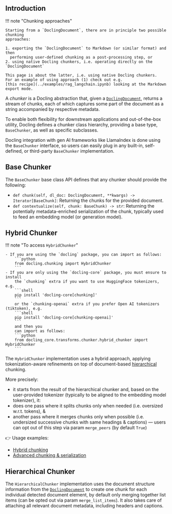 ## Introduction

!!! note "Chunking approaches"

    Starting from a `DoclingDocument`, there are in principle two possible chunking
    approaches:

    1. exporting the `DoclingDocument` to Markdown (or similar format) and then
      performing user-defined chunking as a post-processing step, or
    2. using native Docling chunkers, i.e. operating directly on the `DoclingDocument`

    This page is about the latter, i.e. using native Docling chunkers.
    For an example of using approach (1) check out e.g.
    [this recipe](../examples/rag_langchain.ipynb) looking at the Markdown export mode.

A *chunker* is a Docling abstraction that, given a
[`DoclingDocument`](./docling_document.md), returns a stream of chunks, each of which
captures some part of the document as a string accompanied by respective metadata.

To enable both flexibility for downstream applications and out-of-the-box utility,
Docling defines a chunker class hierarchy, providing a base type, `BaseChunker`, as well
as specific subclasses.

Docling integration with gen AI frameworks like LlamaIndex is done using the
`BaseChunker` interface, so users can easily plug in any built-in, self-defined, or
third-party `BaseChunker` implementation.

## Base Chunker

The `BaseChunker` base class API defines that any chunker should provide the following:

- `def chunk(self, dl_doc: DoclingDocument, **kwargs) -> Iterator[BaseChunk]`:
  Returning the chunks for the provided document.
- `def contextualize(self, chunk: BaseChunk) -> str`:
  Returning the potentially metadata-enriched serialization of the chunk, typically
  used to feed an embedding model (or generation model).

## Hybrid Chunker

!!! note "To access `HybridChunker`"

    - If you are using the `docling` package, you can import as follows:
        ```python
        from docling.chunking import HybridChunker
        ```
    - If you are only using the `docling-core` package, you must ensure to install
        the `chunking` extra if you want to use HuggingFace tokenizers, e.g.
        ```shell
        pip install 'docling-core[chunking]'
        ```
        or the `chunking-openai` extra if you prefer Open AI tokenizers (tiktoken), e.g.
        ```shell
        pip install 'docling-core[chunking-openai]'
        ```
        and then you
        can import as follows:
        ```python
        from docling_core.transforms.chunker.hybrid_chunker import HybridChunker
        ```

The `HybridChunker` implementation uses a hybrid approach, applying tokenization-aware
refinements on top of document-based [hierarchical](#hierarchical-chunker) chunking.

More precisely:

- it starts from the result of the hierarchical chunker and, based on the user-provided
  tokenizer (typically to be aligned to the embedding model tokenizer), it:
- does one pass where it splits chunks only when needed (i.e. oversized w.r.t.
tokens), &
- another pass where it merges chunks only when possible (i.e. undersized successive
chunks with same headings & captions) — users can opt out of this step via param
`merge_peers` (by default `True`)

👉 Usage examples:

- [Hybrid chunking](../examples/hybrid_chunking.ipynb)
- [Advanced chunking & serialization](../examples/advanced_chunking_and_serialization.ipynb)

## Hierarchical Chunker

The `HierarchicalChunker` implementation uses the document structure information from
the [`DoclingDocument`](./docling_document.md) to create one chunk for each individual
detected document element, by default only merging together list items (can be opted out
via param `merge_list_items`). It also takes care of attaching all relevant document
metadata, including headers and captions.
